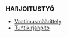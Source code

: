 
### HARJOITUSTYÖ

* [Vaatimusmäärittely](https://github.com/sampsaoinonen/ot-harjoitustyo/blob/master/dokumentaatio/vaatimusmaarittely.md)
* [Tuntikirjanpito](https://github.com/sampsaoinonen/ot-harjoitustyo/blob/master/dokumentaatio/tuntikirjanpito.md)
